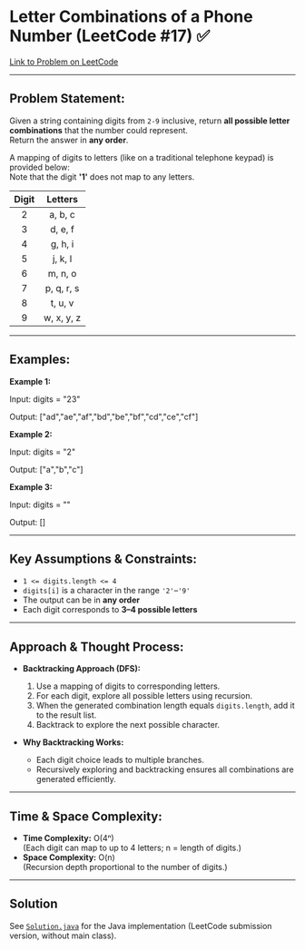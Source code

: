 # Letter Combinations of a Phone Number (LeetCode #17) ✅

[Link to Problem on LeetCode](https://leetcode.com/problems/letter-combinations-of-a-phone-number/)

---

## Problem Statement:

Given a string containing digits from `2-9` inclusive, return **all possible letter combinations** that the number could represent.  
Return the answer in **any order**.

A mapping of digits to letters (like on a traditional telephone keypad) is provided below:  
Note that the digit **'1'** does not map to any letters.

| Digit | Letters |
|:------:|:--------:|
| 2 | a, b, c |
| 3 | d, e, f |
| 4 | g, h, i |
| 5 | j, k, l |
| 6 | m, n, o |
| 7 | p, q, r, s |
| 8 | t, u, v |
| 9 | w, x, y, z |

---

## Examples:

**Example 1:**

Input: digits = "23"

Output: ["ad","ae","af","bd","be","bf","cd","ce","cf"]


**Example 2:**

Input: digits = "2"

Output: ["a","b","c"]


**Example 3:**

Input: digits = ""

Output: []


---

## Key Assumptions & Constraints:

* `1 <= digits.length <= 4`
* `digits[i]` is a character in the range `'2'`–`'9'`
* The output can be in **any order**
* Each digit corresponds to **3–4 possible letters**

---

## Approach & Thought Process:

* **Backtracking Approach (DFS):**
  1. Use a mapping of digits to corresponding letters.
  2. For each digit, explore all possible letters using recursion.
  3. When the generated combination length equals `digits.length`, add it to the result list.
  4. Backtrack to explore the next possible character.

* **Why Backtracking Works:**
  * Each digit choice leads to multiple branches.
  * Recursively exploring and backtracking ensures all combinations are generated efficiently.

---

## Time & Space Complexity:

* **Time Complexity:** O(4ⁿ)  
  (Each digit can map to up to 4 letters; n = length of digits.)
* **Space Complexity:** O(n)  
  (Recursion depth proportional to the number of digits.)

---

## Solution

See [`Solution.java`](Solution.java) for the Java implementation (LeetCode submission version, without main class).

